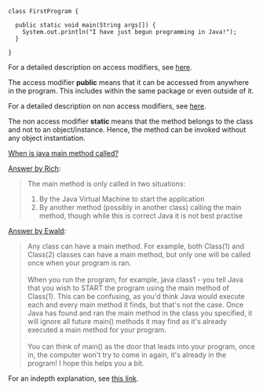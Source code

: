 ```
class FirstProgram {

  public static void main(String args[]) {
    System.out.println("I have just begun programming in Java!");
  }
  
}
```

For a detailed description on access modifiers, see [here](../../AccessModifiers/README.md).
<p>The access modifier <strong>public</strong> means that it can be accessed from anywhere in the program. This includes within the same package or even outside of it.
</p>

For a detailed description on non access modifiers, see [here](../../NonAccessModifiers/README.md).
<p>The non access modifier <strong>static</strong> means that the method belongs to the class and not to an object/instance. Hence, the method can be invoked without any object instantiation.</p>
	
[When is java main method called?](https://stackoverflow.com/questions/10493990/when-is-java-main-method-called)
<p><a href="https://stackoverflow.com/questions/10493990/when-is-java-main-method-called#answer-10494027">Answer by Rich</a>:

> The main method is only called in two situations:
><ol>
>	<li>By the Java Virtual Machine to start the application</li>
>	<li>By another method (possibly in another class) calling the main method, though while this is correct Java it is not best practise</li>
></ol>
</p>
<p><a href="https://stackoverflow.com/questions/10493990/when-is-java-main-method-called#answer-10494062">Answer by Ewald</a>:
	
> Any class can have a main method. For example, both Class(1) and Class(2) classes can have a main method, but only one will be called once when your program is ran.<br/><br/>
> When you run the program, for example, java class1 - you tell Java that you wish to START the program using the main method of Class(1). This can be confusing, as you'd think Java would execute each and every main method it finds, but that's not the case. Once Java has found and ran the main method in the class you specified, it will ignore all future main() methods it may find as it's already executed a main method for your program.<br/><br/>
> You can think of main() as the door that leads into your program, once in, the computer won't try to come in again, it's already in the program! I hope this helps you a bit.
</p>

For an indepth explanation, see [this link](http://csis.pace.edu/~bergin/KarelJava2ed/ch2/javamain.html).
